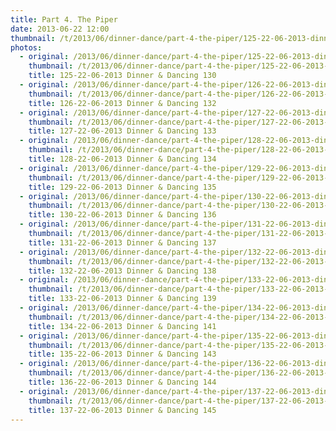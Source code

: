 ```yaml
---
title: Part 4. The Piper
date: 2013-06-22 12:00
thumbnail: /t/2013/06/dinner-dance/part-4-the-piper/125-22-06-2013-dinner-dancing-130.jpg
photos:
  - original: /2013/06/dinner-dance/part-4-the-piper/125-22-06-2013-dinner-dancing-130.jpg
    thumbnail: /t/2013/06/dinner-dance/part-4-the-piper/125-22-06-2013-dinner-dancing-130.jpg
    title: 125-22-06-2013 Dinner & Dancing 130
  - original: /2013/06/dinner-dance/part-4-the-piper/126-22-06-2013-dinner-dancing-132.jpg
    thumbnail: /t/2013/06/dinner-dance/part-4-the-piper/126-22-06-2013-dinner-dancing-132.jpg
    title: 126-22-06-2013 Dinner & Dancing 132
  - original: /2013/06/dinner-dance/part-4-the-piper/127-22-06-2013-dinner-dancing-133.jpg
    thumbnail: /t/2013/06/dinner-dance/part-4-the-piper/127-22-06-2013-dinner-dancing-133.jpg
    title: 127-22-06-2013 Dinner & Dancing 133
  - original: /2013/06/dinner-dance/part-4-the-piper/128-22-06-2013-dinner-dancing-134.jpg
    thumbnail: /t/2013/06/dinner-dance/part-4-the-piper/128-22-06-2013-dinner-dancing-134.jpg
    title: 128-22-06-2013 Dinner & Dancing 134
  - original: /2013/06/dinner-dance/part-4-the-piper/129-22-06-2013-dinner-dancing-135.jpg
    thumbnail: /t/2013/06/dinner-dance/part-4-the-piper/129-22-06-2013-dinner-dancing-135.jpg
    title: 129-22-06-2013 Dinner & Dancing 135
  - original: /2013/06/dinner-dance/part-4-the-piper/130-22-06-2013-dinner-dancing-136.jpg
    thumbnail: /t/2013/06/dinner-dance/part-4-the-piper/130-22-06-2013-dinner-dancing-136.jpg
    title: 130-22-06-2013 Dinner & Dancing 136
  - original: /2013/06/dinner-dance/part-4-the-piper/131-22-06-2013-dinner-dancing-137.jpg
    thumbnail: /t/2013/06/dinner-dance/part-4-the-piper/131-22-06-2013-dinner-dancing-137.jpg
    title: 131-22-06-2013 Dinner & Dancing 137
  - original: /2013/06/dinner-dance/part-4-the-piper/132-22-06-2013-dinner-dancing-138.jpg
    thumbnail: /t/2013/06/dinner-dance/part-4-the-piper/132-22-06-2013-dinner-dancing-138.jpg
    title: 132-22-06-2013 Dinner & Dancing 138
  - original: /2013/06/dinner-dance/part-4-the-piper/133-22-06-2013-dinner-dancing-139.jpg
    thumbnail: /t/2013/06/dinner-dance/part-4-the-piper/133-22-06-2013-dinner-dancing-139.jpg
    title: 133-22-06-2013 Dinner & Dancing 139
  - original: /2013/06/dinner-dance/part-4-the-piper/134-22-06-2013-dinner-dancing-141.jpg
    thumbnail: /t/2013/06/dinner-dance/part-4-the-piper/134-22-06-2013-dinner-dancing-141.jpg
    title: 134-22-06-2013 Dinner & Dancing 141
  - original: /2013/06/dinner-dance/part-4-the-piper/135-22-06-2013-dinner-dancing-143.jpg
    thumbnail: /t/2013/06/dinner-dance/part-4-the-piper/135-22-06-2013-dinner-dancing-143.jpg
    title: 135-22-06-2013 Dinner & Dancing 143
  - original: /2013/06/dinner-dance/part-4-the-piper/136-22-06-2013-dinner-dancing-144.jpg
    thumbnail: /t/2013/06/dinner-dance/part-4-the-piper/136-22-06-2013-dinner-dancing-144.jpg
    title: 136-22-06-2013 Dinner & Dancing 144
  - original: /2013/06/dinner-dance/part-4-the-piper/137-22-06-2013-dinner-dancing-145.jpg
    thumbnail: /t/2013/06/dinner-dance/part-4-the-piper/137-22-06-2013-dinner-dancing-145.jpg
    title: 137-22-06-2013 Dinner & Dancing 145
---
```

